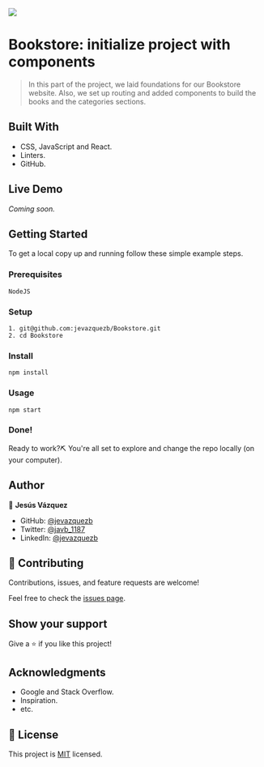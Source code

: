 ![](https://img.shields.io/badge/Microverse-blueviolet)

# Bookstore: initialize project with components

> In this part of the project, we laid foundations for our Bookstore website. Also, we set up routing and added components to build the books and the categories sections.

## Built With

- CSS, JavaScript and React.
- Linters.
- GitHub.

## Live Demo

*Coming soon.*

## Getting Started

To get a local copy up and running follow these simple example steps.

### Prerequisites

    NodeJS

### Setup

    1. git@github.com:jevazquezb/Bookstore.git
    2. cd Bookstore

### Install

    npm install

### Usage

    npm start

### Done!

Ready to work?⛏️ You're all set to explore and change the repo locally (on your computer).

## Author

👤 **Jesús Vázquez**

- GitHub: [@jevazquezb](https://github.com/jevazquezb)
- Twitter: [@javb_1187](https://twitter.com/javb_1187)
- LinkedIn: [@jevazquezb](https://www.linkedin.com/in/jevazquezb)

## 🤝 Contributing

Contributions, issues, and feature requests are welcome!

Feel free to check the [issues page](https://github.com/jevazquezb/Bookstore/issues).

## Show your support

Give a ⭐️ if you like this project!

## Acknowledgments

- Google and Stack Overflow.
- Inspiration.
- etc.

## 📝 License

This project is [MIT](./MIT.md) licensed.
